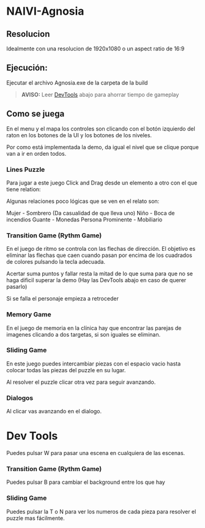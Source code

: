 # NAIVI-Agnosia
 
## Resolucion
Idealmente con una resolucion de 1920x1080 o un aspect ratio de 16:9

## Ejecución:
Ejecutar el archivo Agnosia.exe de la carpeta de la build


> **AVISO:** Leer [DevTools](#dev-tools) abajo para ahorrar tiempo de gameplay

## Como se juega

En el menu y el mapa los controles son clicando con el botón izquierdo del raton en los botones de la UI y los botones de los niveles.

Por como está implementada la demo, da igual el nivel que se clique porque van a ir en orden todos.

### Lines Puzzle
Para jugar a este juego Click and Drag desde un elemento a otro con el que tiene relation:

Algunas relaciones poco lógicas que se ven en el relato son:

Mujer - Sombrero (Da casualidad de que lleva uno)
Niño - Boca de incendios
Guante - Monedas
Persona Prominente - Mobiliario

### Transition Game (Rythm Game)
En el juego de ritmo se controla con las flechas de dirección. El objetivo es eliminar las flechas que caen cuando pasan por encima de los cuadrados de colores pulsando la tecla adecuada. 

Acertar suma puntos y fallar resta la mitad de lo que suma para que no se haga dificil superar la demo (Hay las DevTools abajo en caso de querer pasarlo)

Si se falla el personaje empieza a retroceder


### Memory Game
En el juego de memoria en la clínica hay que encontrar las parejas de imagenes clicando a dos targetas, si son iguales se eliminan.


### Sliding Game
En este juego puedes intercambiar piezas con el espacio vacio hasta colocar todas las piezas del puzzle en su lugar.

Al resolver el puzzle clicar otra vez para seguir avanzando.


### Dialogos
Al clicar vas avanzando en el dialogo.


# Dev Tools

Puedes pulsar W para pasar una escena en cualquiera de las escenas.

### Transition Game (Rythm Game)
Puedes pulsar B para cambiar el background entre los que hay


### Sliding Game
Puedes pulsar la T o N para ver los numeros de cada pieza para resolver el puzzle mas fácilmente.
